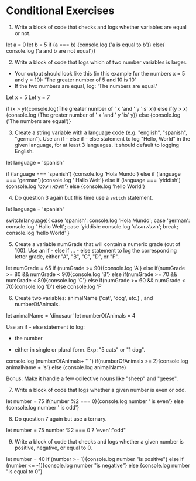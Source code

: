 # Conditional Exercises

1. Write a block of code that checks and logs whether variables are equal or not.

let a = 0
let b = 5
if (a === b) {console.log ('a is equal to b')}
else{ console.log ('a and b are not equal')}

2. Write a block of code that logs which of two number variables is larger.
  * Your output should look like this (in this example for the numbers x = 5 and y = 10): 'The greater number of 5 and 10 is 10'
  * If the two numbers are equal, log: 'The numbers are equal.'


  Let x = 5
  Let y = 7

  if (x > y){console.log(The greater number of ' x 'and ' y 'is' x)}
   else if(y > x){console.log (The greater number of ' x 'and ' y 'is' y)}
  else {console.log ('The numbers are equal')}


3. Create a string variable with a language code (e.g. "english", "spanish", "german").
Use an if - else if - else statement to log "Hello, World" in the given language, for at least 3 languages.
It should default to logging English.

let language = 'spanish'

if (language === 'spanish') {console.log 'Hola Mundo'}
 else if (language === 'german'){console.log ' Hallo Welt'}
 else if (language === 'yiddish'){console.log 'העלא וועלט'}
 else {console.log 'hello World'}

4. Do question 3 again but this time use a `switch` statement.

let language = 'spanish'

switch(language){
  case 'spanish':
  console.log 'Hola Mundo';
  case 'german':
  console.log ' Hallo Welt';
  case 'yiddish:
  console.log 'העלא וועלט';
  break;
  console.log 'hello World'
}

5. Create a variable numGrade that will contain a numeric grade (out of 100).
Use an if - else if ... - else statement to log the corresponding letter grade, either "A", "B", "C", "D", or "F".

let numGrade = 65
if (numGrade >= 90){console.log 'A'}
 else if(numGrade >= 80 && numGrade < 90){console.log 'B'}
 else if(numGrade >= 70 && numGrade < 80){console.log 'C'}
 else if(numGrade >= 60 && numGrade < 70){console.log 'D'}
 else console.log 'F'

6. Create two variables: animalName ('cat', 'dog', etc.) , and numberOfAnimals.

let animalName = 'dinosaur'
let numberOfAnimals = 4

Use an if - else statement to log:

  * the number

  * either in single or plural form. Exp: "5 cats" or "1 dog".

console.log (numberOfAnimals+ " ")
if(numberOfAnimals >= 2){console.log animalName + 's'}
else (console.log animalName)

Bonus: Make it handle a few collective nouns like "sheep" and "geese".

7. Write a block of code that logs whether a given number is even or odd.

let number = 75
if(number %2 === 0){console.log number ' is even'}
else {console.log number ' is odd'}

8. Do question 7 again but use a ternary.

let number = 75
number %2 === 0 ? 'even':"odd"

9. Write a block of code that checks and logs whether a given number is positive, negative, or equal to 0.

let number = 40
if (number >= 1){console.log number "is positive"}
else if (number <= -1){console.log number "is negative"}
else {console.log number "is equal to 0"}
